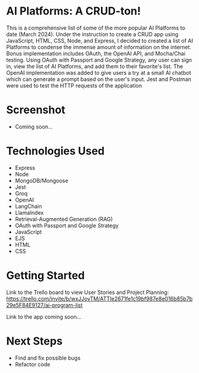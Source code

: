 # AI Platforms: A CRUD-ton!
This is a comprehensive list of some of the more popular AI Platforms to date (March 2024).  Under the instruction to create a CRUD app using JavaScript, HTML, CSS, Node, and Express, I decided to created a list of AI Platforms to condense the immense amount of information on the internet.  Bonus implementation includes OAuth, the OpenAI API, and Mocha/Chai testing.  Using OAuth with Passport and Google Strategy, any user can sign in, view the list of AI Platforms, and add them to their favorite's list.  The OpenAI implementation was added to give users a try at a small AI chatbot which can generate a prompt based on the user's input.  Jest and Postman were used to test the HTTP requests of the application

# Screenshot

- Coming soon...

# Technologies Used

- Express
- Node
- MongoDB/Mongoose
- Jest
- Groq
- OpenAI
- LangChain
- LlamaIndex
- Retrieval-Augmented Generation (RAG)
- OAuth with Passport and Google Strategy
- JavaScript
- EJS
- HTML
- CSS

# Getting Started

Link to the Trello board to view User Stories and Project Planning:
https://trello.com/invite/b/wxJJovTM/ATTIe2671fe1c19bf987e8e016b85b7b29e5F84E9127/ai-program-list

Link to the app coming soon...

# Next Steps

- Find and fix possible bugs
- Refactor code
